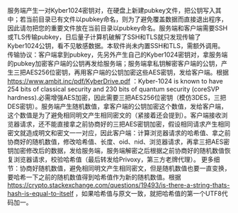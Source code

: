 服务端产生一对Kyber1024密钥对，在硬盘上新建pubkey文件，把公钥写入其中；若当前目录已有文件以pubkey命名，则为了避免覆盖数据而直接退出程序，因此请勿把您的重要文件放在当前目录以pubkey命名。服务端和客户端需要SSH或TLS传输pubkey，日后量子计算机破解了SSH和TLS就只发现传输了Kyber1024公钥，看不见敏感数据。本软件尚未内置SSH和TLS，需额外调用。
传输协议：客户端拿到pubkey，先另外产生自己的Kyber1024密钥对，拿服务端的pubkey加密客户端的公钥再发给服务端；服务端拿私钥解密客户端的公钥，产生三把AES256位密钥，再用客户端的公钥加密这些AES密钥，发给客户端。根据 https://www.ambit.inc/pdf/KyberDrive.pdf ：Kyber-1024 is known to have 254 bits of classical security and 230 bits of quantum security (coreSVP hardness).必需增强AES加密，因此需要三把AES256位密钥（模仿3DES，三把DES密钥）。服务端产生随机数值，拿客户端的公钥加密这个数值，发给客户端，这个数值是为了避免相同明文产生相同密文的（紧接着还会提到）。客户端接收浏览器请求，还不能直接拿之前协商好的三把AES密钥加密，假设相同请求产生相同密文就造成明文和密文一一对应，因此客户端：计算浏览器请求的哈希值、拿之前协商好的随机数值，修改哈希值、长度、oid、nid、浏览器请求，再拿三把AES密钥加密修改后的数据，发给服务端，服务端解密之后根据之前协商好的随机数值恢复浏览器请求，校验哈希值（最后转发给Privoxy，第三方老牌代理）。
更多细节：协商好随机数值，避免相同明文产生相同密文，但是随机数值也要一直变换，要哈希一下之前的随机数值得到哈希值作为新的随机数值。根据 https://crypto.stackexchange.com/questions/19493/is-there-a-string-thats-hash-is-equal-to-itself ，如果哈希值与原文一致，就把哈希值的第一个UTF8代码加一。